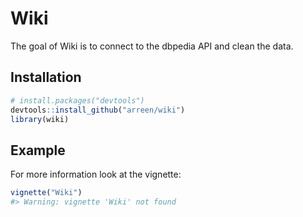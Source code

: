 
<!-- README.md is generated from README.Rmd. Please edit that file -->

# Wiki

<!-- badges: start -->

<!-- badges: end -->

The goal of Wiki is to connect to the dbpedia API and clean the data.

## Installation

``` r
# install.packages("devtools")
devtools::install_github("arreen/wiki")
library(wiki)
```

## Example

For more information look at the vignette:

``` r
vignette("Wiki")
#> Warning: vignette 'Wiki' not found
```

